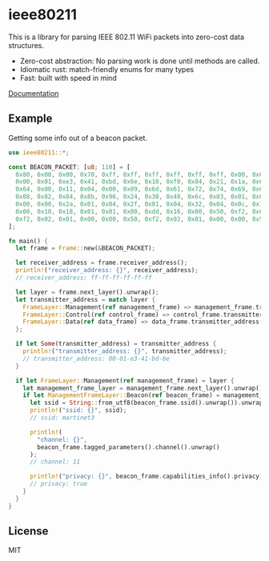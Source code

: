 # ieee80211

This is a library for parsing IEEE 802.11 WiFi packets into zero-cost data structures.

- Zero-cost abstraction: No parsing work is done until methods are called.
- Idiomatic rust: match-friendly enums for many types
- Fast: built with speed in mind

[Documentation](https://spiralp.github.io/rust-ieee80211/ieee80211/index.html)

## Example

Getting some info out of a beacon packet.

```rust
use ieee80211::*;

const BEACON_PACKET: [u8; 110] = [
  0x80, 0x00, 0x00, 0x70, 0xff, 0xff, 0xff, 0xff, 0xff, 0xff, 0x00, 0x01, 0xe3, 0x41, 0xbd, 0x6e,
  0x00, 0x01, 0xe3, 0x41, 0xbd, 0x6e, 0x10, 0xf0, 0x84, 0x21, 0x1a, 0x69, 0x02, 0x00, 0x00, 0x00,
  0x64, 0x00, 0x11, 0x04, 0x00, 0x09, 0x6d, 0x61, 0x72, 0x74, 0x69, 0x6e, 0x65, 0x74, 0x33, 0x01,
  0x08, 0x82, 0x84, 0x8b, 0x96, 0x24, 0x30, 0x48, 0x6c, 0x03, 0x01, 0x0b, 0x05, 0x04, 0x00, 0x01,
  0x00, 0x00, 0x2a, 0x01, 0x04, 0x2f, 0x01, 0x04, 0x32, 0x04, 0x0c, 0x12, 0x18, 0x60, 0xdd, 0x06,
  0x00, 0x10, 0x18, 0x01, 0x01, 0x00, 0xdd, 0x16, 0x00, 0x50, 0xf2, 0x01, 0x01, 0x00, 0x00, 0x50,
  0xf2, 0x02, 0x01, 0x00, 0x00, 0x50, 0xf2, 0x02, 0x01, 0x00, 0x00, 0x50, 0xf2, 0x02,
];

fn main() {
  let frame = Frame::new(&BEACON_PACKET);

  let receiver_address = frame.receiver_address();
  println!("receiver_address: {}", receiver_address);
  // receiver_address: ff-ff-ff-ff-ff-ff

  let layer = frame.next_layer().unwrap();
  let transmitter_address = match layer {
    FrameLayer::Management(ref management_frame) => management_frame.transmitter_address(),
    FrameLayer::Control(ref control_frame) => control_frame.transmitter_address(),
    FrameLayer::Data(ref data_frame) => data_frame.transmitter_address(),
  };

  if let Some(transmitter_address) = transmitter_address {
    println!("transmitter_address: {}", transmitter_address);
    // transmitter_address: 00-01-e3-41-bd-6e
  }

  if let FrameLayer::Management(ref management_frame) = layer {
    let management_frame_layer = management_frame.next_layer().unwrap();
    if let ManagementFrameLayer::Beacon(ref beacon_frame) = management_frame_layer {
      let ssid = String::from_utf8(beacon_frame.ssid().unwrap()).unwrap();
      println!("ssid: {}", ssid);
      // ssid: martinet3

      println!(
        "channel: {}",
        beacon_frame.tagged_parameters().channel().unwrap()
      );
      // channel: 11

      println!("privacy: {}", beacon_frame.capabilities_info().privacy);
      // privacy: true
    }
  }
}

```

## License

MIT
